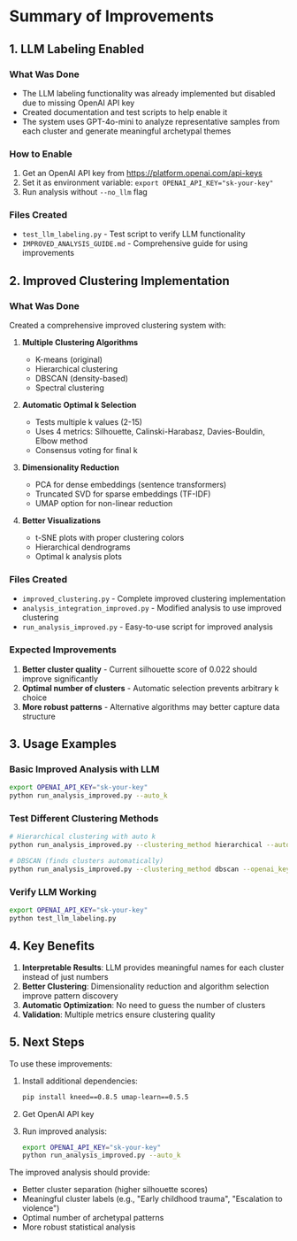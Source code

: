 # Summary of Improvements

## 1. LLM Labeling Enabled

### What Was Done
- The LLM labeling functionality was already implemented but disabled due to missing OpenAI API key
- Created documentation and test scripts to help enable it
- The system uses GPT-4o-mini to analyze representative samples from each cluster and generate meaningful archetypal themes

### How to Enable
1. Get an OpenAI API key from https://platform.openai.com/api-keys
2. Set it as environment variable: `export OPENAI_API_KEY="sk-your-key"`
3. Run analysis without `--no_llm` flag

### Files Created
- `test_llm_labeling.py` - Test script to verify LLM functionality
- `IMPROVED_ANALYSIS_GUIDE.md` - Comprehensive guide for using improvements

## 2. Improved Clustering Implementation

### What Was Done
Created a comprehensive improved clustering system with:

1. **Multiple Clustering Algorithms**
   - K-means (original)
   - Hierarchical clustering
   - DBSCAN (density-based)
   - Spectral clustering

2. **Automatic Optimal k Selection**
   - Tests multiple k values (2-15)
   - Uses 4 metrics: Silhouette, Calinski-Harabasz, Davies-Bouldin, Elbow method
   - Consensus voting for final k

3. **Dimensionality Reduction**
   - PCA for dense embeddings (sentence transformers)
   - Truncated SVD for sparse embeddings (TF-IDF)
   - UMAP option for non-linear reduction

4. **Better Visualizations**
   - t-SNE plots with proper clustering colors
   - Hierarchical dendrograms
   - Optimal k analysis plots

### Files Created
- `improved_clustering.py` - Complete improved clustering implementation
- `analysis_integration_improved.py` - Modified analysis to use improved clustering
- `run_analysis_improved.py` - Easy-to-use script for improved analysis

### Expected Improvements
1. **Better cluster quality** - Current silhouette score of 0.022 should improve significantly
2. **Optimal number of clusters** - Automatic selection prevents arbitrary k choice
3. **More robust patterns** - Alternative algorithms may better capture data structure

## 3. Usage Examples

### Basic Improved Analysis with LLM
```bash
export OPENAI_API_KEY="sk-your-key"
python run_analysis_improved.py --auto_k
```

### Test Different Clustering Methods
```bash
# Hierarchical clustering with auto k
python run_analysis_improved.py --clustering_method hierarchical --auto_k --openai_key "sk-key"

# DBSCAN (finds clusters automatically)
python run_analysis_improved.py --clustering_method dbscan --openai_key "sk-key"
```

### Verify LLM Working
```bash
export OPENAI_API_KEY="sk-your-key"
python test_llm_labeling.py
```

## 4. Key Benefits

1. **Interpretable Results**: LLM provides meaningful names for each cluster instead of just numbers
2. **Better Clustering**: Dimensionality reduction and algorithm selection improve pattern discovery
3. **Automatic Optimization**: No need to guess the number of clusters
4. **Validation**: Multiple metrics ensure clustering quality

## 5. Next Steps

To use these improvements:

1. Install additional dependencies:
   ```bash
   pip install kneed==0.8.5 umap-learn==0.5.5
   ```

2. Get OpenAI API key

3. Run improved analysis:
   ```bash
   export OPENAI_API_KEY="sk-your-key"
   python run_analysis_improved.py --auto_k
   ```

The improved analysis should provide:
- Better cluster separation (higher silhouette scores)
- Meaningful cluster labels (e.g., "Early childhood trauma", "Escalation to violence")
- Optimal number of archetypal patterns
- More robust statistical analysis